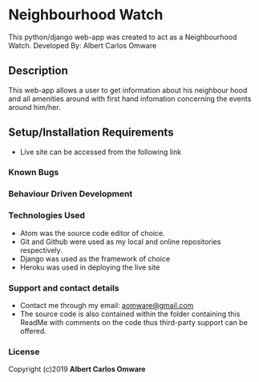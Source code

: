 # Neighbourhood Watch

This python/django web-app was created to act as a Neighbourhood Watch.
Developed By: Albert Carlos Omware

## Description
This web-app allows a user to get information about his neighbour hood and all amenities around with first hand infomation concerning the events around him/her.

## Setup/Installation Requirements
* Live site can be accessed from the following link 


### Known Bugs


### Behaviour Driven Development


### Technologies Used
* Atom was the source code editor of choice.
* Git and Github were used as my local and online repositories respectively.
* Django was used as the framework of choice
* Heroku was used in deploying the live site



### Support and contact details
* Contact me through my email: aomware@gmail.com
* The source code is also contained within the folder containing this ReadMe with comments on the code thus third-party support can be offered.

### License
Copyright (c)2019 **Albert Carlos Omware**
